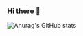 ### Hi there 👋

![Anurag's GitHub stats](https://github-readme-stats.vercel.app/api?username=zwonkim&show=reviews,discussions_started,discussions_answered,prs_merged,prs_merged_percentage)

<!--
**zwonkim/zwonkim** is a ✨ _special_ ✨ repository because its `README.md` (this file) appears on your GitHub profile.

Here are some ideas to get you started:

- 🔭 I’m currently working on ...
- 🌱 I’m currently learning ...
- 👯 I’m looking to collaborate on ...
- 🤔 I’m looking for help with ...
- 💬 Ask me about ...
- 📫 How to reach me: ...
- 😄 Pronouns: ...
- ⚡ Fun fact: ...
-->
